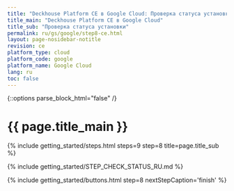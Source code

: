 ```yaml
---
title: "Deckhouse Platform CE в Google Cloud: Проверка статуса установки"
title_main: "Deckhouse Platform CE в Google Cloud"
title_sub: "Проверка статуса установки"
permalink: ru/gs/google/step8-ce.html
layout: page-nosidebar-notitle
revision: ce
platform_type: cloud
platform_code: google
platform_name: Google Cloud
lang: ru
toc: false
---
```


<link rel="stylesheet" type="text/css" href='{{ assets["getting-started.css"].digest_path }}' />

{::options parse_block_html="false" /}

<h1 class="docs__title">{{ page.title_main }}</h1>
{% include getting_started/steps.html steps=9 step=8 title=page.title_sub %}

{% include getting_started/STEP_CHECK_STATUS_RU.md %}

{% include getting_started/buttons.html step=8 nextStepCaption='finish' %}
